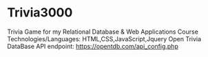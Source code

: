 # Trivia3000
Trivia Game for my Relational Database &amp; Web Applications Course
Technologies/Languages:
HTML,CSS,JavaScript,Jquery
Open Trivia DataBase API endpoint: https://opentdb.com/api_config.php
